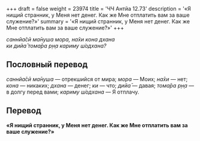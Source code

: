 +++
draft = false
weight = 23974
title = 'ЧЧ Антйа 12.73'
description = '«Я нищий странник, у Меня нет денег. Как же Мне отплатить вам за ваше служение?»'
summary = '«Я нищий странник, у Меня нет денег. Как же Мне отплатить вам за ваше служение?»'
+++

_саннйа̄сӣ ма̄нуша мора, на̄хи кона дхана  
ки дийа̄ тома̄ра р̣н̣а кариму ш́одхана?_

## Пословный перевод

_саннйа̄сӣ_ _ма̄нуша_ — отрекшийся от мира; _мора_ — Моих; _на̄хи_ — нет; _кона_ — никаких; _дхана_ — денег; _ки_ — что; _дийа̄_ — давая; _тома̄ра_ _р̣н̣а_ — в долгу перед вами; _кариму_ _ш́одхана_ — Я отплачу.

## Перевод

**«Я нищий странник, у Меня нет денег. Как же Мне отплатить вам за ваше служение?»**
